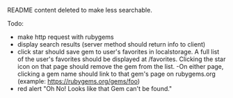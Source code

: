 README content deleted to make less searchable.


Todo:
- make http request with rubygems
- display search results (server method should return info to client)
- click star should save gem to user's favorites in localstorage. A full list of the user's favorites should be displayed at /favorites. Clicking the star icon on that page should remove the gem from the list.
-On either page, clicking a gem name should link to that gem's page on rubygems.org (example: https://rubygems.org/gems/foo)
- red alert "Oh No! Looks like that Gem can't be found."
